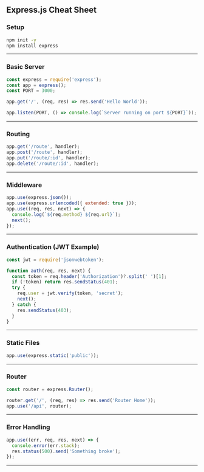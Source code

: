 ## Express.js Cheat Sheet

### Setup
```bash
npm init -y
npm install express
```

---

### Basic Server
```js
const express = require('express');
const app = express();
const PORT = 3000;

app.get('/', (req, res) => res.send('Hello World'));

app.listen(PORT, () => console.log(`Server running on port ${PORT}`));
```

---

### Routing
```js
app.get('/route', handler);
app.post('/route', handler);
app.put('/route/:id', handler);
app.delete('/route/:id', handler);
```

---

### Middleware
```js
app.use(express.json());
app.use(express.urlencoded({ extended: true }));
app.use((req, res, next) => {
  console.log(`${req.method} ${req.url}`);
  next();
});
```

---

### Authentication (JWT Example)
```js
const jwt = require('jsonwebtoken');

function auth(req, res, next) {
  const token = req.header('Authorization')?.split(' ')[1];
  if (!token) return res.sendStatus(401);
  try {
    req.user = jwt.verify(token, 'secret');
    next();
  } catch {
    res.sendStatus(403);
  }
}
```

---

### Static Files
```js
app.use(express.static('public'));
```

---

### Router
```js
const router = express.Router();

router.get('/', (req, res) => res.send('Router Home'));
app.use('/api', router);
```

---

### Error Handling
```js
app.use((err, req, res, next) => {
  console.error(err.stack);
  res.status(500).send('Something broke');
});
```

---
